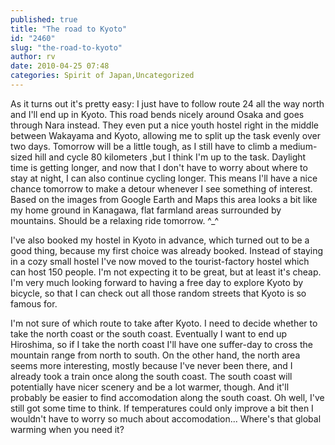 ```yaml
---
published: true
title: "The road to Kyoto"
id: "2460"
slug: "the-road-to-kyoto"
author: rv
date: 2010-04-25 07:48
categories: Spirit of Japan,Uncategorized
---
```

As it turns out it's pretty easy: I just have to follow route 24 all the way north and I'll end up in Kyoto. This road bends nicely around Osaka and goes through Nara instead. They even put a nice youth hostel right in the middle between Wakayama and Kyoto, allowing me to split up the task evenly over two days. Tomorrow will be a little tough, as I still have to climb a medium-sized hill and cycle 80 kilometers ,but I think I'm up to the task. Daylight time is getting longer, and now that I don't have to worry about where to stay at night, I can also continue cycling longer. This means I'll have a nice chance tomorrow to make a detour whenever I see something of interest. Based on the images from Google Earth and Maps this area looks a bit like my home ground in Kanagawa, flat farmland areas surrounded by mountains. Should be a relaxing ride tomorrow. ^_^

I've also booked my hostel in Kyoto in advance, which turned out to be a good thing, because my first choice was already booked. Instead of staying in a cozy small hostel I've now moved to the tourist-factory hostel which can host 150 people. I'm not expecting it to be great, but at least it's cheap. I'm very much looking forward to having a free day to explore Kyoto by bicycle, so that I can check out all those random streets that Kyoto is so famous for.

I'm not sure of which route to take after Kyoto. I need to decide whether to take the north coast or the south coast. Eventually I want to end up Hiroshima, so if I take the north coast I'll have one suffer-day to cross the mountain range from north to south. On the other hand, the north area seems more interesting, mostly because I've never been there, and I already took a train once along the south coast. The south coast will potentially have nicer scenery and be a lot warmer, though. And it'll probably be easier to find accomodation along the south coast. Oh well, I've still got some time to think. If temperatures could only improve a bit then I wouldn't have to worry so much about accomodation... Where's that global warming when you need it?